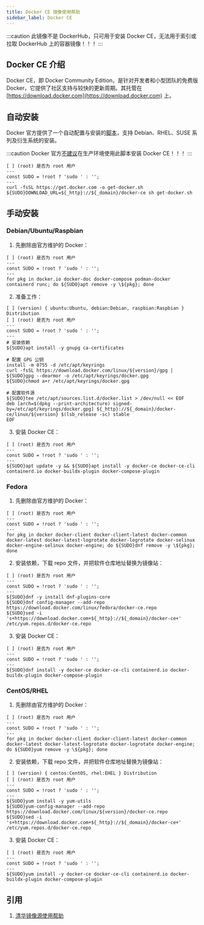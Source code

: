 ```yaml
---
title: Docker CE 镜像使用帮助
sidebar_label: Docker CE
---
```


:::caution
此镜像不是 DockerHub，只可用于安装 Docker CE，无法用于索引或拉取 DockerHub 上的容器镜像！！！
:::

## Docker CE 介绍

Docker CE，即 Docker Community Edition，是针对开发者和小型团队的免费版 Docker，它提供了社区支持与较快的更新周期。其托管在 [https://download.docker.com](https://download.docker.com) 上。

## 自动安装

Docker 官方提供了一个自动配置与安装的[脚本](https://get.docker.com)，支持 Debian、RHEL、SUSE 系列及衍生系统的安装。

:::caution
Docker 官方[不建议](https://github.com/docker/docker-install/blob/master/install.sh#L5-L9)在生产环境使用此脚本安装 Docker CE！！！
:::

```shell varcode
[ ] (root) 是否为 root 用户
---
const SUDO = !root ? 'sudo ' : '';
---
curl -fsSL https://get.docker.com -o get-docker.sh
${SUDO}DOWNLOAD_URL=${_http}://${_domain}/docker-ce sh get-docker.sh
```

## 手动安装

### Debian/Ubuntu/Raspbian

1. 先删除由官方维护的 Docker：

```shell varcode
[ ] (root) 是否为 root 用户
---
const SUDO = !root ? 'sudo ' : '';
---
for pkg in docker.io docker-doc docker-compose podman-docker containerd runc; do ${SUDO}apt remove -y \${pkg}; done
```

2. 准备工作：

```shell varcode
[ ] (version) { ubuntu:Ubuntu, debian:Debian, raspbian:Raspbian } Distribution
[ ] (root) 是否为 root 用户
---
const SUDO = !root ? 'sudo ' : '';
---
# 安装依赖
${SUDO}apt install -y gnupg ca-certificates

# 配置 GPG 公钥
install -m 0755 -d /etc/apt/keyrings
curl -fsSL https://download.docker.com/linux/${version}/gpg | ${SUDO}gpg --dearmor -o /etc/apt/keyrings/docker.gpg
${SUDO}chmod a+r /etc/apt/keyrings/docker.gpg

# 配置软件源
${SUDO}tee /etc/apt/sources.list.d/docker.list > /dev/null << EOF
deb [arch=$(dpkg --print-architecture) signed-by=/etc/apt/keyrings/docker.gpg] ${_http}://${_domain}/docker-ce/linux/${version} $(lsb_release -sc) stable
EOF
```

3. 安装 Docker CE：

```shell varcode
[ ] (root) 是否为 root 用户
---
const SUDO = !root ? 'sudo ' : '';
---
${SUDO}apt update -y && ${SUDO}apt install -y docker-ce docker-ce-cli containerd.io docker-buildx-plugin docker-compose-plugin
```

### Fedora

1. 先删除由官方维护的 Docker：

```shell varcode
[ ] (root) 是否为 root 用户
---
const SUDO = !root ? 'sudo ' : '';
---
for pkg in docker docker-client docker-client-latest docker-common docker-latest docker-latest-logrotate docker-logrotate docker-selinux docker-engine-selinux docker-engine; do ${SUDO}dnf remove -y \${pkg}; done
```

2. 安装依赖，下载 repo 文件，并把软件仓库地址替换为镜像站：

```shell varcode
[ ] (root) 是否为 root 用户
---
const SUDO = !root ? 'sudo ' : '';
---
${SUDO}dnf -y install dnf-plugins-core
${SUDO}dnf config-manager --add-repo https://download.docker.com/linux/fedora/docker-ce.repo
${SUDO}sed -i 's+https://download.docker.com+${_http}://${_domain}/docker-ce+' /etc/yum.repos.d/docker-ce.repo
```

3. 安装 Docker CE：

```shell varcode
[ ] (root) 是否为 root 用户
---
const SUDO = !root ? 'sudo ' : '';
---
${SUDO}dnf install -y docker-ce docker-ce-cli containerd.io docker-buildx-plugin docker-compose-plugin
```

### CentOS/RHEL

1. 先删除由官方维护的 Docker：

```shell varcode
[ ] (root) 是否为 root 用户
---
const SUDO = !root ? 'sudo ' : '';
---
for pkg in docker docker-client docker-client-latest docker-common docker-latest docker-latest-logrotate docker-logrotate docker-engine; do ${SUDO}yum remove -y \${pkg}; done
```

2. 安装依赖，下载 repo 文件，并把软件仓库地址替换为镜像站：

```shell varcode
[ ] (version) { centos:CentOS, rhel:EHEL } Distribution
[ ] (root) 是否为 root 用户
---
const SUDO = !root ? 'sudo ' : '';
---
${SUDO}yum install -y yum-utils
${SUDO}yum-config-manager --add-repo https://download.docker.com/linux/${version}/docker-ce.repo
${SUDO}sed -i 's+https://download.docker.com+${_http}://${_domain}/docker-ce+' /etc/yum.repos.d/docker-ce.repo
```

3. 安装 Docker CE：

```shell varcode
[ ] (root) 是否为 root 用户
---
const SUDO = !root ? 'sudo ' : '';
---
${SUDO}yum install -y docker-ce docker-ce-cli containerd.io docker-buildx-plugin docker-compose-plugin
```

## 引用

1. [清华镜像源使用帮助](https://mirrors.tuna.tsinghua.edu.cn/help/docker-ce)
